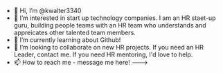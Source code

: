 - 👋 Hi, I’m @kwalter3340
- 👀 I’m interested in start up technology companies. I am an HR staet-up guru, building people teams with an HR team who understands and appreicates other talented team members.
- 🌱 I’m currently learning about Github!
- 💞️ I’m looking to collaborate on new HR projects. If you need an HR Leader, contact me. If you need HR mentoring, I'd love to help.
- 📫 How to reach me - message me here! 
--->
